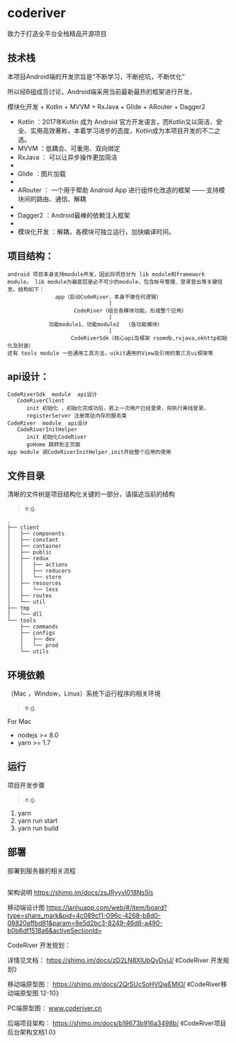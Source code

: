 # coderiver

致力于打造全平台全栈精品开源项目

## 技术栈

本项目Android端的开发宗旨是“不断学习，不断挖坑，不断优化”

所以经B组成员讨论，Android端采用当前最新最热的框架进行开发，

模块化开发 + Kotlin + MVVM + RxJava + Glide + ARouter + Dagger2

<ul>
  <li>
Kotlin ：2017年Kotlin 成为 Android 官方开发语言，而Kotlin又以简洁、安全、实用高效著称，本着学习进步的态度，Kotlin成为本项目开发的不二之选。
  </li>
  <li>
MVVM ：低耦合、可重用、双向绑定
  </li>    
  <li>
RxJava ： 可以让异步操作更加简洁
  <li>
  <li>
Glide ：图片加载
  <li>
  <li>
ARouter ： 一个用于帮助 Android App 进行组件化改造的框架 —— 支持模块间的路由、通信、解耦
  <li>
  <li>
Dagger2 ：Android最棒的依赖注入框架
  <li>
  <li>
模块化开发 ：解耦，各模块可独立运行，加快编译时间。
  </li>
</ul>


## 项目结构：

```
android 项目本身支持module开发，因此将项目分为 lib module和framework module。 lib module为最底层是必不可少的module，包含帐号管理、登录登出等关键信息。结构如下：
               app（启动CodeRiver，本身不做任何逻辑）
                                |
                     CodeRiver（组合各模块功能，形成整个应用）
                                |
             功能module1、功能module2  （各功能模块） 
                                |
                    CodeRiverSdk（核心api及框架 roomdb,rxjava,okhttp初始化及封装）
还有 tools module 一些通用工具方法，uikit通用的View及引用的第三方ui框架等
```

## api设计：
```
CodeRiverSdk  module  api设计
   CodeRiverClient 
      init 初始化 ，初始化完成功后，若上一次用户已经登录，将执行离线登录。
      registerServer 注册常驻内存的服务类
CodeRiver  module  api设计
   CodeRiverInitHelper
      init 初始化CodeRiver
      goHome 跳转到主页面
app module 调CodeRiverInitHelper.init开始整个应用的使用

```
## 文件目录

清晰的文件树是项目结构化关键的一部分，请描述当前的结构

> e.g.

```
.
├── client
│   ├── components
│   ├── constant
│   ├── container
│   ├── public
│   ├── redux
│   │   ├── actions
│   │   ├── reducers
│   │   └── store
│   ├── resources
│   │   └── less
│   ├── routes
│   └── util
├── tmp
│   └── dll
└── tools
    ├── commands
    ├── configs
    │   ├── dev
    │   └── prod
    └── utils
```

## 环境依赖

（Mac ，Window，Linux）系统下运行程序的相关环境

> e.g.

For Mac

- nodejs >= 8.0
- yarn >= 1.7

## 运行

项目开发步骤

> e.g.

1. yarn
2. yarn run start
3. yarn run build

## 部署

部署到服务器的相关流程


## 
架构说明
https://shimo.im/docs/zsJRyyvI018Ns5ls


移动端设计图
https://lanhuapp.com/web/#/item/board?type=share_mark&pid=4c089cf1-096c-4268-b8d0-08820affbd81&param=8e5d2bc3-8249-46d8-a490-b0b6df1518a6&activeSectionId=

CodeRiver 开发规划：

详情见文档：
https://shimo.im/docs/zD2LN8XIUbQyDviJ/ 《CodeRiver 开发规划》 


移动端原型图：
https://shimo.im/docs/2QrSUcSoHVQwEMlO/ 《CodeRiver移动端原型图 12-10》 

PC端原型图：
www.coderiver.cn

后端项目架构：
https://shimo.im/docs/b19673b916a3498b/ 《CodeRiver项目后台架构文档1.0》 
[^notice]: 此文档为项目主要内容，每个小组根据自己情况完善`README`
